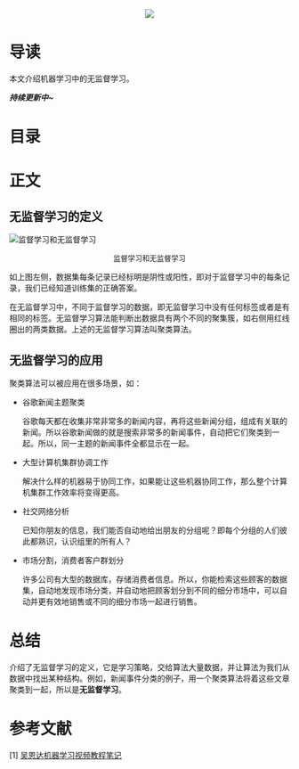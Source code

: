 <div align="center"><img src="https://gitee.com/struggle3014/picBed/raw/master/name_code.png"></div>

# 导读

本文介绍机器学习中的无监督学习。

***持续更新中~***



# 目录



# 正文

## 无监督学习的定义

![监督学习和无监督学习](https://gitee.com/struggle3014/picBed/raw/master/监督学习和无监督学习.png)

<div align="center"><font size="2">监督学习和无监督学习</font></div>

如上图左侧，数据集每条记录已经标明是阴性或阳性，即对于监督学习中的每条记录，我们已经知道训练集的正确答案。

在无监督学习中，不同于监督学习的数据，即无监督学习中没有任何标签或者是有相同的标签。无监督学习算法能判断出数据具有两个不同的聚集簇，如右侧用红线圈出的两类数据。上述的无监督学习算法叫聚类算法。



## 无监督学习的应用

聚类算法可以被应用在很多场景，如：

* 谷歌新闻主题聚类

  谷歌每天都在收集非常非常多的新闻内容，再将这些新闻分组，组成有关联的新闻。所以谷歌新闻做的就是搜索非常多的新闻事件，自动把它们聚类到一起。所以，同一主题的新闻事件全都显示在一起。

* 大型计算机集群协调工作

  解决什么样的机器易于协同工作，如果能让这些机器协同工作，那么整个计算机集群工作效率将变得更高。

* 社交网络分析

  已知你朋友的信息，我们能否自动地给出朋友的分组呢？即每个分组的人们彼此都熟识，认识组里的所有人？

* 市场分割，消费者客户群划分

  许多公司有大型的数据库，存储消费者信息。所以，你能检索这些顾客的数据集，自动地发现市场分类，并自动地把顾客划分到不同的细分市场中，可以自动并更有效地销售或不同的细分市场一起进行销售。



# 总结

介绍了无监督学习的定义，它是学习策略，交给算法大量数据，并让算法为我们从数据中找出某种结构。例如，新闻事件分类的例子，用一个聚类算法将着这些文章聚类到一起，所以是**无监督学习**。



# 参考文献

[1] [吴恩达机器学习视频教程笔记](https://github.com/fengdu78/Coursera-ML-AndrewNg-Notes)